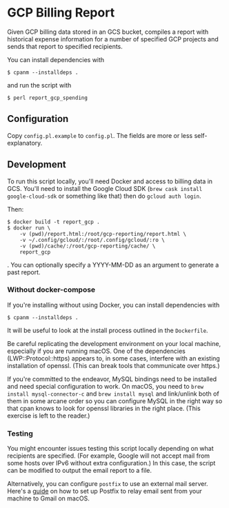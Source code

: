 # GCP Billing Report

Given GCP billing data stored in an GCS bucket, compiles a report with
historical expense information for a number of specified GCP projects and sends
that report to specified recipients.

You can install dependencies with

    $ cpanm --installdeps .

and run the script with

    $ perl report_gcp_spending


## Configuration

Copy `config.pl.example` to `config.pl`. The fields are more or less
self-explanatory.


## Development

To run this script locally, you'll need Docker and access to billing data in
GCS. You'll need to install the Google Cloud SDK (`brew cask install
google-cloud-sdk` or something like that) then do `gcloud auth login`.

Then:

    $ docker build -t report_gcp .
    $ docker run \
        -v (pwd)/report.html:/root/gcp-reporting/report.html \
        -v ~/.config/gcloud/:/root/.config/gcloud/:ro \
        -v (pwd)/cache/:/root/gcp-reporting/cache/ \
        report_gcp

. You can optionally specify a YYYY-MM-DD as an argument to generate a past
report.

### Without docker-compose

If you're installing without using Docker, you can install dependencies with

    $ cpanm --installdeps .

It will be useful to look at the install process outlined in the `Dockerfile`.

Be careful replicating the development environment on your local machine,
especially if you are running macOS. One of the dependencies
(LWP::Protocol::https) appears to, in some cases, interfere with an existing
installation of openssl. (This can break tools that communicate over https.)

If you're committed to the endeavor, MySQL bindings need to be installed and
need special configuration to work. On macOS, you need to `brew install
mysql-connector-c` and `brew install mysql` and link/unlink both of them in
some arcane order so you can configure MySQL in the right way so that cpan
knows to look for openssl libraries in the right place. (This exercise is left
to the reader.)

### Testing

You might encounter issues testing this script locally depending on what
recipients are specified. (For example, Google will not accept mail from some
hosts over IPv6 without extra configuration.) In this case, the script can be
modified to output the email report to a file.

Alternatively, you can configure `postfix` to use an external mail server.
Here's a [guide](https://gist.github.com/kany/c44c077881047ead8faa) on how
to set up Postfix to relay email sent from your machine to Gmail on macOS.
